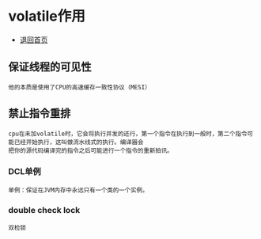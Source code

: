 # volatile作用

- [退回首页](../README.md)

## 保证线程的可见性
    
    他的本质是使用了CPU的高速缓存一致性协议（MESI）
    
## 禁止指令重排

    cpu在未加volatile时，它会将执行并发的还行，第一个指令在执行到一般时，第二个指令可能已经开始执行，这叫做流水线式的执行。编译器会
    把你的源代码编译完的指令之后可能进行一个指令的重新拍讯。
    
    
### DCL单例

    单例：保证在JVM内存中永远只有一个类的一个实例。
    
### double check lock

    双检锁
    
    


